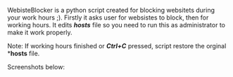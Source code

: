WebisteBlocker is a python script created for blocking websitets during your work hours ;). Firstly it asks user for websistes to block, then for working hours. It edits ***hosts*** file so you need to run this as administrator to make it work properly.

Note: If working hours finished or ***Ctrl+C*** pressed, script restore the orginal ***hosts** file.

Screenshots below:
